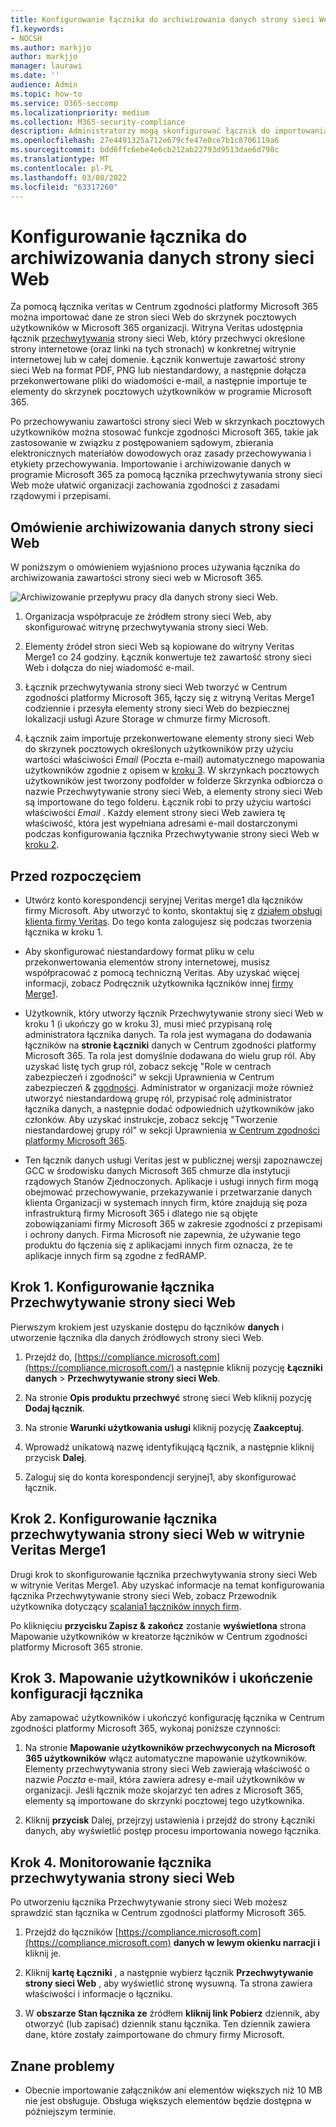 ```yaml
---
title: Konfigurowanie łącznika do archiwizowania danych strony sieci Web w Microsoft 365
f1.keywords:
- NOCSH
ms.author: markjjo
author: markjjo
manager: laurawi
ms.date: ''
audience: Admin
ms.topic: how-to
ms.service: O365-seccomp
ms.localizationpriority: medium
ms.collection: M365-security-compliance
description: Administratorzy mogą skonfigurować łącznik do importowania i archiwizowania danych przechwyconych stron sieci Web z witryny Veritas w Microsoft 365. Ten łącznik umożliwia archiwizowanie danych ze źródeł danych innych firm w programie Microsoft 365 w celu zarządzania danymi innych firm przy użyciu funkcji zgodności, takich jak archiwizacja ze standardami prawnie, wyszukiwanie zawartości i zasady przechowywania.
ms.openlocfilehash: 27e4491325a712e679cfe47e0ce7b1c8706119a6
ms.sourcegitcommit: bdd6ffc6ebe4e6cb212ab22793d9513dae6d798c
ms.translationtype: MT
ms.contentlocale: pl-PL
ms.lasthandoff: 03/08/2022
ms.locfileid: "63317260"
---
```

# <a name="set-up-a-connector-to-archive-webpage-data"></a>Konfigurowanie łącznika do archiwizowania danych strony sieci Web

Za pomocą łącznika veritas w Centrum zgodności platformy Microsoft 365 można importować dane ze stron sieci Web do skrzynek pocztowych użytkowników w Microsoft 365 organizacji. Witryna Veritas udostępnia łącznik [przechwytywania](https://globanet.com/webpage-capture) strony sieci Web, który przechwyci określone strony internetowe (oraz linki na tych stronach) w konkretnej witrynie internetowej lub w całej domenie. Łącznik konwertuje zawartość strony sieci Web na format PDF, PNG lub niestandardowy, a następnie dołącza przekonwertowane pliki do wiadomości e-mail, a następnie importuje te elementy do skrzynek pocztowych użytkowników w programie Microsoft 365.

Po przechowywaniu zawartości strony sieci Web w skrzynkach pocztowych użytkowników można stosować funkcje zgodności Microsoft 365, takie jak zastosowanie w związku z postępowaniem sądowym, zbierania elektronicznych materiałów dowodowych oraz zasady przechowywania i etykiety przechowywania. Importowanie i archiwizowanie danych w programie Microsoft 365 za pomocą łącznika przechwytywania strony sieci Web może ułatwić organizacji zachowania zgodności z zasadami rządowymi i przepisami.

## <a name="overview-of-archiving-webpage-data"></a>Omówienie archiwizowania danych strony sieci Web

W poniższym o omówieniem wyjaśniono proces używania łącznika do archiwizowania zawartości strony sieci web w Microsoft 365.

![Archiwizowanie przepływu pracy dla danych strony sieci Web.](../media/WebPageCaptureConnectorWorkflow.png)

1. Organizacja współpracuje ze źródłem strony sieci Web, aby skonfigurować witrynę przechwytywania strony sieci Web.

2. Elementy źródeł stron sieci Web są kopiowane do witryny Veritas Merge1 co 24 godziny. Łącznik konwertuje też zawartość strony sieci Web i dołącza do niej wiadomość e-mail.

3. Łącznik przechwytywania strony sieci Web tworzyć w Centrum zgodności platformy Microsoft 365, łączy się z witryną Veritas Merge1 codziennie i przesyła elementy strony sieci Web do bezpiecznej lokalizacji usługi Azure Storage w chmurze firmy Microsoft.

4. Łącznik zaim importuje przekonwertowane elementy strony sieci Web do skrzynek pocztowych określonych użytkowników przy użyciu wartości właściwości *Email* (Poczta e-mail) automatycznego mapowania użytkowników zgodnie z opisem w [kroku 3](#step-3-map-users-and-complete-the-connector-setup). W skrzynkach pocztowych użytkowników jest tworzony podfolder  w folderze Skrzynka odbiorcza o nazwie Przechwytywanie strony sieci Web, a elementy strony sieci Web są importowane do tego folderu. Łącznik robi to przy użyciu wartości właściwości *Email* . Każdy element strony sieci Web zawiera tę właściwość, która jest wypełniana adresami e-mail dostarczonymi podczas konfigurowania łącznika Przechwytywanie strony sieci Web w [kroku 2](#step-2-configure-the-webpage-capture-connector-on-the-veritas-merge1-site).

## <a name="before-you-begin"></a>Przed rozpoczęciem

- Utwórz konto korespondencji seryjnej Veritas merge1 dla łączników firmy Microsoft. Aby utworzyć to konto, skontaktuj się z [działem obsługi klienta firmy Veritas](https://www.veritas.com/content/support/). Do tego konta zalogujesz się podczas tworzenia łącznika w kroku 1.

- Aby skonfigurować niestandardowy format pliku w celu przekonwertowania elementów strony internetowej, musisz współpracować z pomocą techniczną Veritas. Aby uzyskać więcej informacji, zobacz Podręcznik użytkownika łączników innej [firmy Merge1](https://docs.ms.merge1.globanetportal.com/Merge1%20Third-Party%20Connectors%20Web%20Page%20Capture%20User%20Guide%20.pdf).

- Użytkownik, który utworzy łącznik Przechwytywanie strony sieci Web w kroku 1 (i ukończy go w kroku 3), musi mieć przypisaną rolę administratora łącznika danych. Ta rola jest wymagana do dodawania łączników na **stronie Łączniki** danych w Centrum zgodności platformy Microsoft 365. Ta rola jest domyślnie dodawana do wielu grup ról. Aby uzyskać listę tych grup ról, zobacz sekcję "Role w centrach zabezpieczeń i zgodności" w sekcji Uprawnienia w Centrum zabezpieczeń & [zgodności](../security/office-365-security/permissions-in-the-security-and-compliance-center.md#roles-in-the-security--compliance-center). Administrator w organizacji może również utworzyć niestandardową grupę ról, przypisać rolę administrator łącznika danych, a następnie dodać odpowiednich użytkowników jako członków. Aby uzyskać instrukcje, zobacz sekcję "Tworzenie niestandardowej grupy ról" w sekcji Uprawnienia [w Centrum zgodności platformy Microsoft 365](microsoft-365-compliance-center-permissions.md#create-a-custom-role-group).

- Ten łącznik danych usługi Veritas jest w publicznej wersji zapoznawczej GCC w środowisku danych Microsoft 365 chmurze dla instytucji rządowych Stanów Zjednoczonych. Aplikacje i usługi innych firm mogą obejmować przechowywanie, przekazywanie i przetwarzanie danych klienta Organizacji w systemach innych firm, które znajdują się poza infrastrukturą firmy Microsoft 365 i dlatego nie są objęte zobowiązaniami firmy Microsoft 365 w zakresie zgodności z przepisami i ochrony danych. Firma Microsoft nie zapewnia, że używanie tego produktu do łączenia się z aplikacjami innych firm oznacza, że te aplikacje innych firm są zgodne z fedRAMP.

## <a name="step-1-set-up-the-webpage-capture-connector"></a>Krok 1. Konfigurowanie łącznika Przechwytywanie strony sieci Web

Pierwszym krokiem jest uzyskanie dostępu do łączników **danych** i utworzenie łącznika dla danych źródłowych strony sieci Web.

1. Przejdź do, [https://compliance.microsoft.com](https://compliance.microsoft.com/) a następnie kliknij pozycję **Łączniki danych** >  **Przechwytywanie strony sieci Web**.

2. Na stronie **Opis produktu przechwyć** stronę sieci Web kliknij pozycję **Dodaj łącznik**.

3. Na stronie **Warunki użytkowania usługi** kliknij pozycję **Zaakceptuj**.

4. Wprowadź unikatową nazwę identyfikującą łącznik, a następnie kliknij przycisk **Dalej**.

5. Zaloguj się do konta korespondencji seryjnej1, aby skonfigurować łącznik.

## <a name="step-2-configure-the-webpage-capture-connector-on-the-veritas-merge1-site"></a>Krok 2. Konfigurowanie łącznika przechwytywania strony sieci Web w witrynie Veritas Merge1

Drugi krok to skonfigurowanie łącznika przechwytywania strony sieci Web w witrynie Veritas Merge1. Aby uzyskać informacje na temat konfigurowania łącznika Przechwytywanie strony sieci Web, zobacz Przewodnik użytkownika dotyczący [scalania1 łączników innych firm](https://docs.ms.merge1.globanetportal.com/Merge1%20Third-Party%20Connectors%20Web%20Page%20Capture%20User%20Guide%20.pdf).

Po kliknięciu **przycisku Zapisz & zakończ** zostanie **wyświetlona** strona Mapowanie użytkowników w kreatorze łączników w Centrum zgodności platformy Microsoft 365 stronie.

## <a name="step-3-map-users-and-complete-the-connector-setup"></a>Krok 3. Mapowanie użytkowników i ukończenie konfiguracji łącznika

Aby zamapować użytkowników i ukończyć konfigurację łącznika w Centrum zgodności platformy Microsoft 365, wykonaj poniższe czynności:

1. Na stronie **Mapowanie użytkowników przechwyconych na Microsoft 365 użytkowników** włącz automatyczne mapowanie użytkowników. Elementy przechwytywania strony sieci Web zawierają właściwość o nazwie *Poczta* e-mail, która zawiera adresy e-mail użytkowników w organizacji. Jeśli łącznik może skojarzyć ten adres z Microsoft 365, elementy są importowane do skrzynki pocztowej tego użytkownika.

2. Kliknij **przycisk** Dalej, przejrzyj ustawienia i przejdź do strony Łączniki danych, aby wyświetlić postęp procesu importowania nowego łącznika.

## <a name="step-4-monitor-the-webpage-capture-connector"></a>Krok 4. Monitorowanie łącznika przechwytywania strony sieci Web

Po utworzeniu łącznika Przechwytywanie strony sieci Web możesz sprawdzić stan łącznika w Centrum zgodności platformy Microsoft 365.

1. Przejdź do łączników [https://compliance.microsoft.com](https://compliance.microsoft.com) **danych w lewym okienku narracji i** kliknij je.

2. Kliknij **kartę Łączniki** , a następnie wybierz łącznik **Przechwytywanie strony sieci Web** , aby wyświetlić stronę wysuwną. Ta strona zawiera właściwości i informacje o łączniku.

3. W **obszarze Stan łącznika ze** źródłem **kliknij link Pobierz** dziennik, aby otworzyć (lub zapisać) dziennik stanu łącznika. Ten dziennik zawiera dane, które zostały zaimportowane do chmury firmy Microsoft.

## <a name="known-issues"></a>Znane problemy

- Obecnie importowanie załączników ani elementów większych niż 10 MB nie jest obsługuje. Obsługa większych elementów będzie dostępna w późniejszym terminie.
